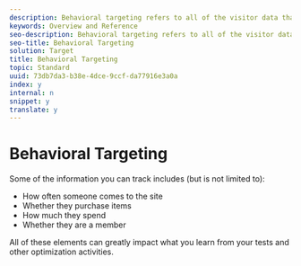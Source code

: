 ```yaml
---
description: Behavioral targeting refers to all of the visitor data that can be stored and used to segment your population and target different content to different people based on their visitor profile
keywords: Overview and Reference
seo-description: Behavioral targeting refers to all of the visitor data that can be stored and used to segment your population and target different content to different people based on their visitor profile
seo-title: Behavioral Targeting
solution: Target
title: Behavioral Targeting
topic: Standard
uuid: 73db7da3-b38e-4dce-9ccf-da77916e3a0a
index: y
internal: n
snippet: y
translate: y
---
```


# Behavioral Targeting

Some of the information you can track includes (but is not limited to): 


* How often someone comes to the site
* Whether they purchase items
* How much they spend
* Whether they are a member


All of these elements can greatly impact what you learn from your tests and other optimization activities. 

